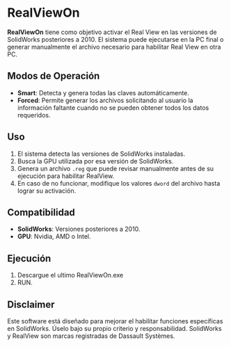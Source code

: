 # RealViewOn

**RealViewOn** tiene como objetivo activar el Real View en las versiones de SolidWorks posteriores a 2010. El sistema puede ejecutarse en la PC final o generar manualmente el archivo necesario para habilitar Real View en otra PC.

## Modos de Operación

- **Smart**: Detecta y genera todas las claves automáticamente.
- **Forced**: Permite generar los archivos solicitando al usuario la información faltante cuando no se pueden obtener todos los datos requeridos.

## Uso

1. El sistema detecta las versiones de SolidWorks instaladas.
2. Busca la GPU utilizada por esa versión de SolidWorks.
3. Genera un archivo `.reg` que puede revisar manualmente antes de su ejecución para habilitar RealView.
4. En caso de no funcionar, modifique los valores `dword` del archivo hasta lograr su activación.

## Compatibilidad

- **SolidWorks**: Versiones posteriores a 2010.
- **GPU**: Nvidia, AMD o Intel.

## Ejecución

1. Descargue el ultimo RealViewOn.exe
2. RUN.

## Disclaimer

Este software está diseñado para mejorar el habilitar funciones específicas en SolidWorks. Úselo bajo su propio criterio y responsabilidad. SolidWorks y RealView son marcas registradas de Dassault Systèmes.
